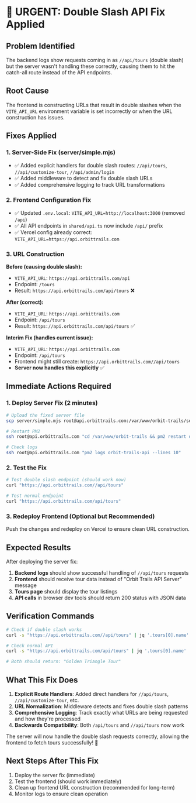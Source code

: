 # 🚨 URGENT: Double Slash API Fix Applied

## Problem Identified
The backend logs show requests coming in as `//api/tours` (double slash) but the server wasn't handling these correctly, causing them to hit the catch-all route instead of the API endpoints.

## Root Cause
The frontend is constructing URLs that result in double slashes when the `VITE_API_URL` environment variable is set incorrectly or when the URL construction has issues.

## Fixes Applied

### 1. Server-Side Fix (server/simple.mjs)
- ✅ Added explicit handlers for double slash routes: `//api/tours`, `//api/customize-tour`, `//api/admin/login`
- ✅ Added middleware to detect and fix double slash URLs
- ✅ Added comprehensive logging to track URL transformations

### 2. Frontend Configuration Fix
- ✅ Updated `.env.local`: `VITE_API_URL=http://localhost:3000` (removed `/api`)
- ✅ All API endpoints in `shared/api.ts` now include `/api/` prefix
- ✅ Vercel config already correct: `VITE_API_URL=https://api.orbittrails.com`

### 3. URL Construction
**Before (causing double slash):**
- `VITE_API_URL`: `https://api.orbittrails.com/api`
- Endpoint: `/tours`
- Result: `https://api.orbittrails.com/api/tours` ❌

**After (correct):**
- `VITE_API_URL`: `https://api.orbittrails.com`
- Endpoint: `/api/tours`
- Result: `https://api.orbittrails.com/api/tours` ✅

**Interim Fix (handles current issue):**
- `VITE_API_URL`: `https://api.orbittrails.com`
- Endpoint: `/api/tours`
- Frontend might still create: `https://api.orbittrails.com//api/tours`
- **Server now handles this explicitly** ✅

## Immediate Actions Required

### 1. Deploy Server Fix (2 minutes)
```bash
# Upload the fixed server file
scp server/simple.mjs root@api.orbittrails.com:/var/www/orbit-trails/server/

# Restart PM2
ssh root@api.orbittrails.com "cd /var/www/orbit-trails && pm2 restart orbit-trails-api"

# Check logs
ssh root@api.orbittrails.com "pm2 logs orbit-trails-api --lines 10"
```

### 2. Test the Fix
```bash
# Test double slash endpoint (should work now)
curl "https://api.orbittrails.com//api/tours"

# Test normal endpoint
curl "https://api.orbittrails.com/api/tours"
```

### 3. Redeploy Frontend (Optional but Recommended)
Push the changes and redeploy on Vercel to ensure clean URL construction.

## Expected Results

After deploying the server fix:

1. **Backend logs** should show successful handling of `//api/tours` requests
2. **Frontend** should receive tour data instead of "Orbit Trails API Server" message
3. **Tours page** should display the tour listings
4. **API calls** in browser dev tools should return 200 status with JSON data

## Verification Commands

```bash
# Check if double slash works
curl -s "https://api.orbittrails.com//api/tours" | jq '.tours[0].name'

# Check normal API
curl -s "https://api.orbittrails.com/api/tours" | jq '.tours[0].name'

# Both should return: "Golden Triangle Tour"
```

## What This Fix Does

1. **Explicit Route Handlers**: Added direct handlers for `//api/tours`, `//api/customize-tour`, etc.
2. **URL Normalization**: Middleware detects and fixes double slash patterns
3. **Comprehensive Logging**: Track exactly what URLs are being requested and how they're processed
4. **Backwards Compatibility**: Both `/api/tours` and `//api/tours` now work

The server will now handle the double slash requests correctly, allowing the frontend to fetch tours successfully! 🚀

## Next Steps After This Fix

1. Deploy the server fix (immediate)
2. Test the frontend (should work immediately)
3. Clean up frontend URL construction (recommended for long-term)
4. Monitor logs to ensure clean operation
